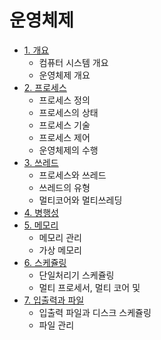 # 운영체제

* [1. 개요](https://github.com/choiish98/Computer-Science/tree/main/OS/1.%20Outline)
  - 컴퓨터 시스템 개요
  - 운영체제 개요
* [2. 프로세스](https://github.com/choiish98/Computer-Science/tree/main/OS/2.%20Process)
  - 프로세스 정의
  - 프로세스의 상태
  - 프로세스 기술
  - 프로세스 제어
  - 운영체제의 수행
* [3. 쓰레드](https://github.com/choiish98/Computer-Science/tree/main/OS/3.%20Thread)
  - 프로세스와 쓰레드
  - 쓰레드의 유형
  - 멀티코어와 멀티쓰레딩
* [4. 병행성](https://github.com/choiish98/Computer-Science/tree/main/OS/4.%20Concurrency)
* [5. 메모리](https://github.com/choiish98/Computer-Science/tree/main/OS/5.%20Memory)
  - 메모리 관리
  - 가상 메모리
* [6. 스케쥴링](https://github.com/choiish98/Computer-Science/tree/main/OS/6.%20Scheduling)
  - 단일처리기 스케쥴링
  - 멀티 프로세서, 멀티 코어 및 
* [7. 입출력과 파일](https://github.com/choiish98/Computer-Science/tree/main/OS/7.%20IO&File)
  * 입출력 파일과 디스크 스케쥴링
  * 파일 관리
